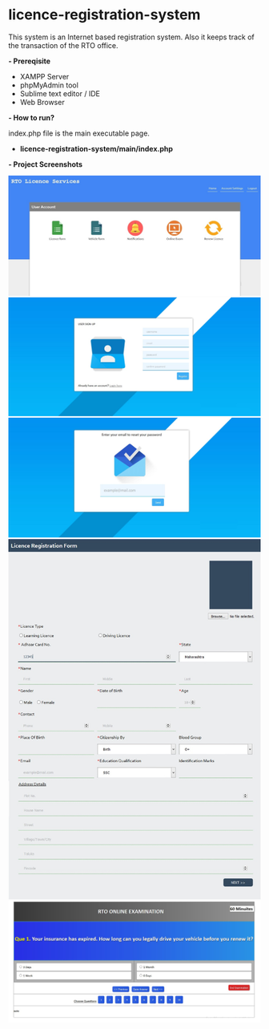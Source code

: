 # licence-registration-system
 This system is an Internet based registration system. Also it keeps track of the transaction of the RTO office.

<b>- Prereqisite</b>

- XAMPP Server
- phpMyAdmin tool
- Sublime text editor / IDE
- Web Browser

<b>- How to run? </b>

index.php file is the main executable page. <br>
- <b>licence-registration-system/main/index.php</b>

<b>- Project Screenshots</b>

![Screenshot01](https://github.com/san2212/licence-registration-system/blob/main/Screenshots/screenshot01.jpg)
![Screenshot02](https://github.com/san2212/licence-registration-system/blob/main/Screenshots/screenshot02.jpg)
![Screenshot03](https://github.com/san2212/licence-registration-system/blob/main/Screenshots/screenshot03.jpg)
![Screenshot04](https://github.com/san2212/licence-registration-system/blob/main/Screenshots/screenshot04.jpg)
![Screenshot05](https://github.com/san2212/licence-registration-system/blob/main/Screenshots/screenshot05.jpg)

